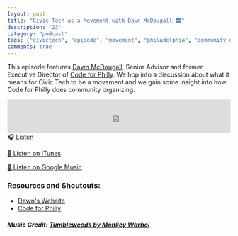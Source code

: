 ```yaml
---
layout: post
title: "Civic Tech as a Movement with Dawn McDougall 🏛"
description: "23"
category: "podcast"
tags: ["civictech", "episode", "movement", "philadelphia", "community organizing"]
comments: true
---
```

This episode features [Dawn McDougall](https://twitter.com/de_mcdougs), Senior Advisor and former Executive Director of [Code for Philly](https://twitter.com/CodeForPhilly).
We hop into a discussion about what it means for Civic Tech to be a movement and we gain some insight into how Code for Philly does community organizing.
<iframe width="100%" height="75" scrolling="no" frameborder="no" allow="autoplay" src="https://w.soundcloud.com/player/?url=https%3A//api.soundcloud.com/tracks/533265189&color=%23ff5500&auto_play=false&hide_related=false&show_comments=true&show_user=true&show_reposts=false&show_teaser=true&visual=true"></iframe>
<a href="https://soundcloud.com/user-227289754/civic-tech-as-a-movement-dawn-mcdougall" target="_blank">🎧 Listen</a>

[📱 Listen on iTunes](https://itunes.apple.com/us/podcast/civic-tech-chat/id1350640468?mt=2)

[📱 Listen on Google Music](https://play.google.com/music/listen?u=0#/ps/I2inksjzzzmbxhg5wbojr624doa)

### Resources and Shoutouts:
- [Dawn's Website](https://dawnmcdougall.com/)
- [Code for Philly](https://codeforphilly.org/)

##### Music Credit: [Tumbleweeds by Monkey Warhol](http://freemusicarchive.org/music/Monkey_Warhol/Lonely_Hearts_Challenge/Monkey_Warhol_-_Tumbleweeds)
